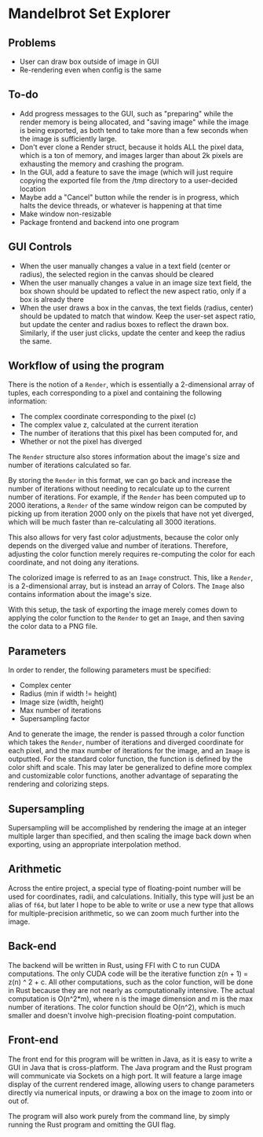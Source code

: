 # Mandelbrot Set Explorer

## Problems
* User can draw box outside of image in GUI
* Re-rendering even when config is the same

## To-do
* Add progress messages to the GUI, such as "preparing" while the render
memory is being allocated, and "saving image" while the image is being
exported, as both tend to take more than a few seconds when the image is
sufficiently large.
* Don't ever clone a Render struct, because it holds ALL the pixel data,
which is a ton of memory, and images larger than about 2k pixels are
exhausting the memory and crashing the program.
* In the GUI, add a feature to save the image (which will just require
copying the exported file from the /tmp directory to a user-decided
location
* Maybe add a "Cancel" button while the render is in progress, which
halts the device threads, or whatever is happening at that time
* Make window non-resizable
* Package frontend and backend into one program

## GUI Controls
* When the user manually changes a value in a text field (center or radius), the selected region in the canvas should be cleared
* When the user manually changes a value in an image size text field, the box shown should be updated to reflect the new aspect ratio, only if a box is already there
* When the user draws a box in the canvas, the text fields (radius, center) should be updated to match that window.  Keep the user-set aspect ratio, but update the
center and radius boxes to reflect the drawn box.  Similarly, if the user just clicks, update the center and keep the radius the same.

## Workflow of using the program
There is the notion of a `Render`, which is essentially a 2-dimensional array of tuples, each corresponding to a pixel and containing the following information:
* The complex coordinate corresponding to the pixel (c)
* The complex value z, calculated at the current iteration
* The number of iterations that this pixel has been computed for, and
* Whether or not the pixel has diverged

The `Render` structure also stores information about the image's size and number of iterations calculated so far.

By storing the `Render` in this format, we can go back and increase the number of iterations without needing to recalculate up to the current number of iterations.
For example, if the `Render` has been computed up to 2000 iterations, a `Render` of the same window reigon can be computed by picking up from iteration 2000 only
on the pixels that have not yet diverged, which will be much faster than re-calculating all 3000 iterations.

This also allows for very fast color adjustments, because the color only depends on the diverged value and number of iterations.  Therefore, adjusting the color
function merely requires re-computing the color for each coordinate, and not doing any iterations.

The colorized image is referred to as an `Image` construct.  This, like a `Render`, is a 2-dimensional array, but is instead an array of Colors.  The `Image` also
contains information about the image's size.

With this setup, the task of exporting the image merely comes down to applying the color function to the `Render` to get an `Image`, and then saving the color data
to a PNG file.

## Parameters
In order to render, the following parameters must be specified:
* Complex center
* Radius (min if width != height)
* Image size (width, height)
* Max number of iterations
* Supersampling factor

And to generate the image, the render is passed through a color function which takes the `Render`, number of iterations and diverged coordinate for each pixel, and
the max number of iterations for the image, and an `Image` is outputted.  For the standard color function, the function is defined by the color shift and scale.
This may later be generalized to define more complex and customizable color functions, another advantage of separating the rendering and colorizing steps.

## Supersampling
Supersampling will be accomplished by rendering the image at an integer multiple larger than specified, and then scaling the image back down when exporting, using
an appropriate interpolation method.

## Arithmetic
Across the entire project, a special type of floating-point number will be used for coordinates, radii, and calculations.  Initially, this type will just be an alias
of `f64`, but later I hope to be able to write or use a new type that allows for multiple-precision arithmetic, so we can zoom much further into the image.

## Back-end
The backend will be written in Rust, using FFI with C to run CUDA computations.  The only CUDA code will be the iterative function z(n + 1) = z(n) ^ 2 + c.  All
other computations, such as the color function, will be done in Rust because they are not nearly as computationally intensive.  The actual computation is
O(n^2\*m), where n is the image dimension and m is the max number of iterations.  The color function should be O(n^2), which is much smaller and doesn't involve
high-precision floating-point computation.

## Front-end
The front end for this program will be written in Java, as it is easy to write a GUI in Java that is cross-platform.  The Java program and the Rust program will
communicate via Sockets on a high port.  It will feature a large image display of the current rendered image, allowing users to change parameters directly via
numerical inputs, or drawing a box on the image to zoom into or out of.

The program will also work purely from the command line, by simply running the Rust program and omitting the GUI flag.
